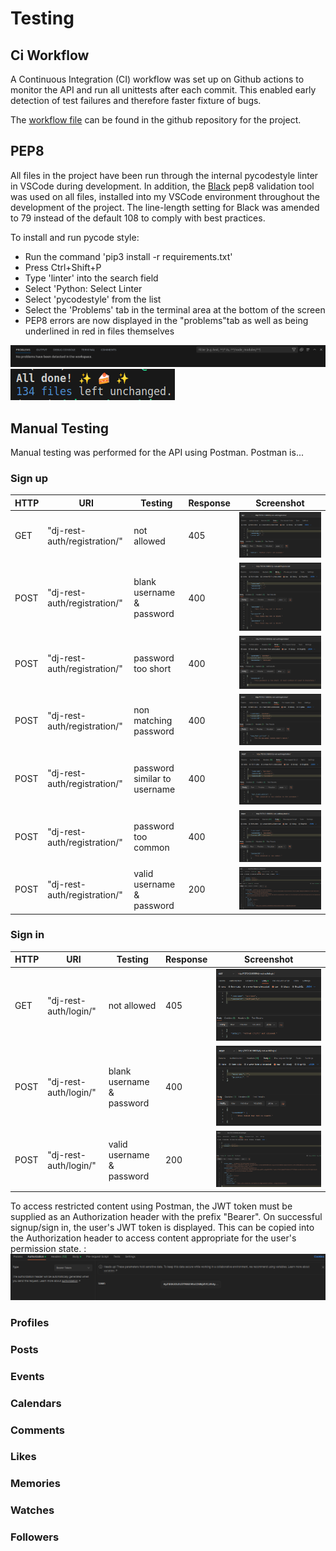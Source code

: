 # Testing

## Ci Workflow

A Continuous Integration (CI) workflow was set up on Github actions to monitor the API and run all unittests after each commit.
This enabled early detection of test failures and therefore faster fixture of bugs.

The [workflow file](https://github.com/dragon-fire-fly/organisation_app_api/blob/main/.github/workflows/ci.yml) can be found in the github repository for the project.

## PEP8

All files in the project have been run through the internal pycodestyle linter in VSCode during development.
In addition, the [Black](https://pypi.org/project/black/) pep8 validation tool was used on all files, installed into my VSCode environment throughout the development of the project. The line-length setting for Black was amended to 79 instead of the default 108 to comply with best practices.

To install and run pycode style:

- Run the command 'pip3 install -r requirements.txt'
- Press Ctrl+Shift+P
- Type 'linter' into the search field
- Select 'Python: Select Linter
- Select 'pycodestyle' from the list
- Select the 'Problems' tab in the terminal area at the bottom of the screen
- PEP8 errors are now displayed in the "problems"tab as well as being underlined in red in files themselves

![pycodestyle no errors](documentation/testing/no_problems_pycodestyle.png)
![Black PEP8 check](documentation/testing/black-pep8-linting.png)

## Manual Testing

Manual testing was performed for the API using Postman.
Postman is...

### Sign up

| HTTP | URI                          | Testing                      | Response | Screenshot                                                                         |
| ---- | ---------------------------- | ---------------------------- | -------- | ---------------------------------------------------------------------------------- |
| GET  | "dj-rest-auth/registration/" | not allowed                  | 405      | ![get route not allowed](documentation/testing/postman/signup-get-not-allowed.png) |
| POST | "dj-rest-auth/registration/" | blank username & password    | 400      | ![blank username and password](documentation/testing/postman/signup-blank.png)     |
| POST | "dj-rest-auth/registration/" | password too short           | 400      | ![password too short](documentation/testing/postman/signup-pw-too-short.png)       |
| POST | "dj-rest-auth/registration/" | non matching password        | 400      | ![non matching password](documentation/testing/postman/signup-pw-nomatch.png)      |
| POST | "dj-rest-auth/registration/" | password similar to username | 400      | ![password too similar](documentation/testing/postman/signup-pw-too-similar.png)   |
| POST | "dj-rest-auth/registration/" | password too common          | 400      | ![password too common](documentation/testing/postman/signup-pw-too-common.png)     |
| POST | "dj-rest-auth/registration/" | valid username & password    | 200      | ![successful signup](documentation/testing/postman/signup-success.png)             |

### Sign in

| HTTP | URI                   | Testing                   | Response | Screenshot                                                                         |
| ---- | --------------------- | ------------------------- | -------- | ---------------------------------------------------------------------------------- |
| GET  | "dj-rest-auth/login/" | not allowed               | 405      | ![get route not allowed](documentation/testing/postman/signin-get-not-allowed.png) |
| POST | "dj-rest-auth/login/" | blank username & password | 400      | ![blank username and password](documentation/testing/postman/signin-blank.png)     |
| POST | "dj-rest-auth/login/" | valid username & password | 200      | ![successful login](documentation/testing/postman/signin-success.png)              |

To access restricted content using Postman, the JWT token must be supplied as an Authorization header with the prefix "Bearer". On successful signup/sign in, the user's JWT token is displayed. This can be copied into the Authorization header to access content appropriate for the user's permission state. :
![authorisation details supplied](documentation/testing/postman/authorisation-heading.png)

### Profiles

### Posts

### Events

### Calendars

### Comments

### Likes

### Memories

### Watches

### Followers
